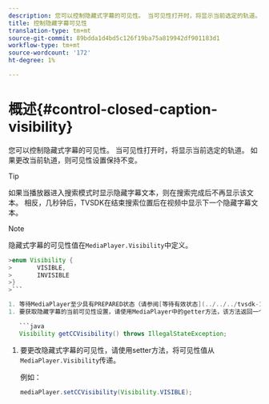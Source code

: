 ```yaml
---
description: 您可以控制隐藏式字幕的可见性。 当可见性打开时，将显示当前选定的轨道。 如果更改当前轨道，则可见性设置保持不变。
title: 控制隐藏字幕可见性
translation-type: tm+mt
source-git-commit: 89bdda1d4bd5c126f19ba75a819942df901183d1
workflow-type: tm+mt
source-wordcount: '172'
ht-degree: 1%

---
```



# 概述{#control-closed-caption-visibility}

您可以控制隐藏式字幕的可见性。 当可见性打开时，将显示当前选定的轨道。 如果更改当前轨道，则可见性设置保持不变。

>[!TIP]
>
>如果当播放器进入搜索模式时显示隐藏字幕文本，则在搜索完成后不再显示该文本。 相反，几秒钟后，TVSDK在结束搜索位置后在视频中显示下一个隐藏字幕文本。

>[!NOTE]
>
>隐藏式字幕的可见性值在`MediaPlayer.Visibility`中定义。
>
>
```java
>enum Visibility { 
>       VISIBLE,  
>       INVISIBLE 
>}
>```

1. 等待MediaPlayer至少具有PREPARED状态（请参阅[等待有效状态](../../../tvsdk-1.4-for-android/ui-configure/android-1.4-ui-state-prepared-wait-for.md)）。
1. 要获取隐藏字幕的当前可见性设置，请使用MediaPlayer中的getter方法，该方法返回一个可见性值。

   ```java
   Visibility getCCVisibility() throws IllegalStateException;
   ```

1. 要更改隐藏式字幕的可见性，请使用setter方法，将可见性值从`MediaPlayer.Visibility`传递。

   例如：

   ```java
   mediaPlayer.setCCVisibility(Visibility.VISIBLE);
   ```

